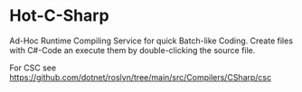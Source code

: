 # Hot-C-Sharp
Ad-Hoc Runtime Compiling Service for quick Batch-like Coding.
Create files with C#-Code an execute them by double-clicking the source file.


For CSC see https://github.com/dotnet/roslyn/tree/main/src/Compilers/CSharp/csc
